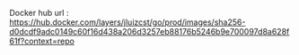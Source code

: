 Docker hub url : https://hub.docker.com/layers/jluizcst/go/prod/images/sha256-d0dcdf9adc0149c60f16d438a206d3257eb88176b5246b9e700097d8a628f61f?context=repo
